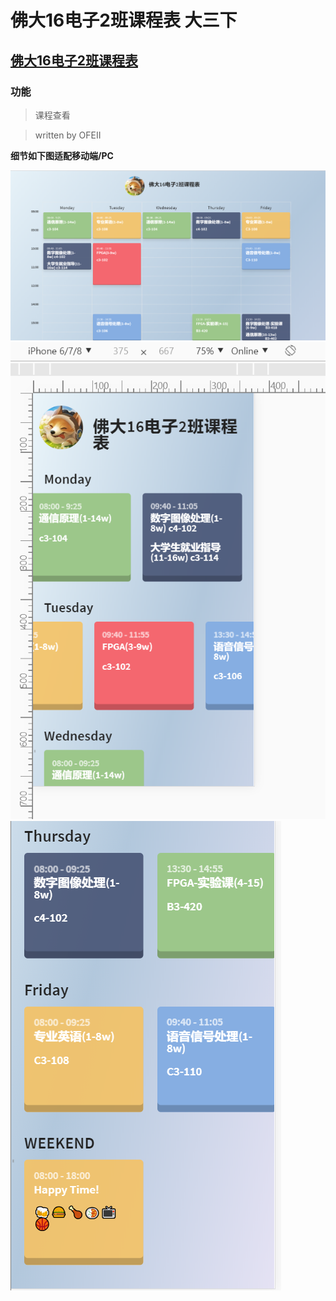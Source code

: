# 佛大16电子2班课程表 大三下

## [佛大16电子2班课程表](https://ofeii.github.io/schedule-16EE2)
### 功能
> 课程查看

> written by OFEII

**细节如下图适配移动端/PC**


![img1](/images/class1.png)
![img2](/images/class2.png)
![img3](/images/class3.png)
